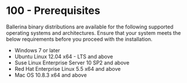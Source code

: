# 100 - Prerequisites

Ballerina binary distributions are available for the following supported operating systems and architectures. Ensure that your system meets the below requirements before you proceed with the installation.

- Windows 7 or later
- Ubuntu Linux 12.04 x64 - LTS and above
- Suse Linux Enterprise Server 10 SP2 and above
- Red Hat Enterprise Linux 5.5 x64 and above
- Mac OS 10.8.3 x64 and above
